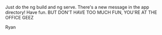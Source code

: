 Just do the ng build and ng serve. There's a new message in the app directory! Have fun. BUT DON'T HAVE TOO MUCH FUN, YOU'RE AT THE OFFICE GEEZ

Ryan
